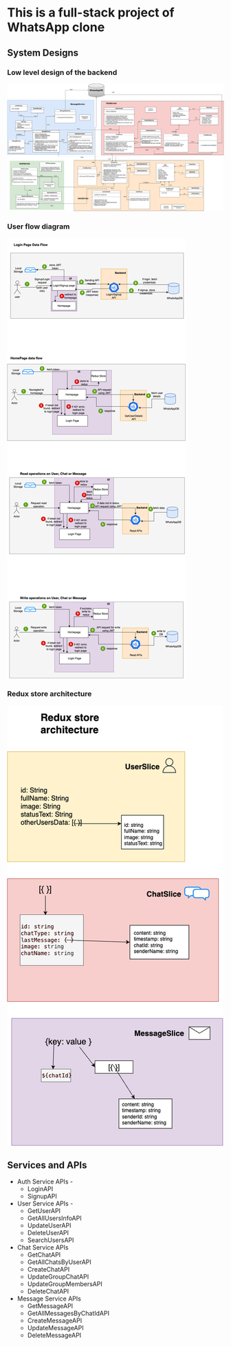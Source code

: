 # This is a full-stack project of WhatsApp clone

## System Designs

### Low level design of the backend
![LLDBackend.png](https://github.com/RituparnaPadira/whatsapp-clone/blob/main/LLDBackend.png)

### User flow diagram
![userFlow.png](https://github.com/RituparnaPadira/whatsapp-clone/blob/main/LLDIntegrated.png)

### Redux store architecture
![redux.png](https://github.com/RituparnaPadira/whatsapp-clone/blob/main/redux%20store%20architecture.png)

## Services and APIs
- Auth Service APIs -
  - LoginAPI
  - SignupAPI
- User Service APIs -
  - GetUserAPI
  - GetAllUsersInfoAPI
  - UpdateUserAPI
  - DeleteUserAPI
  - SearchUsersAPI
- Chat Service APIs
  - GetChatAPI
  - GetAllChatsByUserAPI
  - CreateChatAPI
  - UpdateGroupChatAPI
  - UpdateGroupMembersAPI
  - DeleteChatAPI
- Message Service APIs
  - GetMessageAPI
  - GetAllMessagesByChatIdAPI
  - CreateMessageAPI
  - UpdateMessageAPI
  - DeleteMessageAPI


